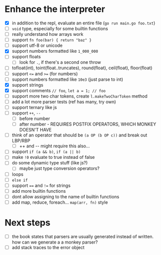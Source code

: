 # Enhance the interpreter
- [x] in addition to the repl, evaluate an entire file (`go run main.go foo.txt`)
- [ ] `void` type, especially for some builtin functions
- [ ] really understand how arrays work
- [ ] support `fn foo(bar) { return "baz" }`
- [ ] support utf-8 or unicode
- [x] support numbers formatted like `1_000_000`
- [ ] support floats
  - [ ] look for `.`, if there's a second one throw
- [ ] tofloat(int), toint(float..truncates), round(float), ceil(float), floor(float)
- [ ] support `<=` and `>=` (for numbers)
- [ ] support numbers formatted like `10e3` (just parse to int)
- [x] support strings
- [x] support comments `// foo`, `let a = 1; // foo`
- [ ] support more two char tokens, create `l.makeTwoCharToken` method
- [ ] add a lot more parser tests (ref has many, try own)
- [ ] support ternary like js
- [ ] support `++`, `--`
  - [ ] before number
  - [ ] after number - REQUIRES POSTFIX OPERATORS, WHICH MONKEY DOESN'T HAVE
- [ ] think of an operator that should be `(a OP (b OP c))` and break out LBP/RBP
  - [ ] ++ and -- might require this also...
- [ ] support `if (a && b)`, `if (a || b)`
- [ ] make `!0` evaluate to true instead of false
- [ ] do some dynamic type stuff (like js?)
  - [ ] maybe just type conversion operators?
- [ ] loops
- [ ] `else if`
- [ ] support `==` and `!=` for strings
- [ ] add more builtin functions
- [ ] dont allow assigning to the name of builtin functions
- [ ] add map, reduce, foreach... `map(arr, fn)` style

# Next steps
- [ ] the book states that parsers are usually generated instead of written. how can we generate a a monkey parser?
- [ ] add stack traces to the error object